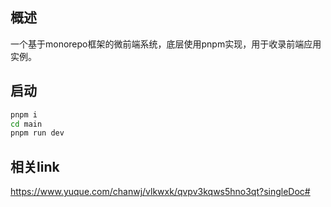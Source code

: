 ## 概述
一个基于monorepo框架的微前端系统，底层使用pnpm实现，用于收录前端应用实例。

## 启动
```bash
pnpm i
cd main
pnpm run dev
```

## 相关link
https://www.yuque.com/chanwj/vlkwxk/qvpv3kqws5hno3qt?singleDoc#